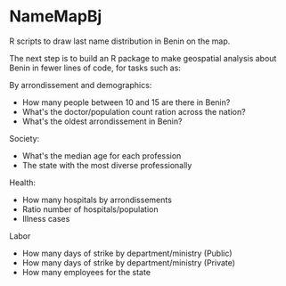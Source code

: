 # NameMapBj
R scripts to draw last name distribution in Benin on the map.

The next step is to build an R package to make geospatial analysis about Benin in fewer lines of code, for tasks such as:

By arrondissement and demographics:
* How many people between 10 and 15 are there in Benin?
* What's the doctor/population count ration across the nation?
* What's the oldest arrondissement in Benin?


Society:
* What's the median age for each profession
* The state with the most diverse professionally

Health:
* How many hospitals by arrondissements
* Ratio number of hospitals/population
* Illness cases

Labor
* How many days of strike by department/ministry (Public)
* How many days of strike by department/ministry (Private)
* How many employees for the state
